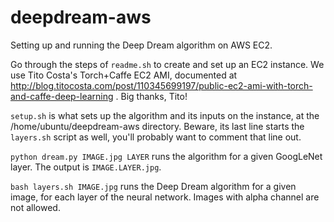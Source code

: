 # deepdream-aws

Setting up and running the Deep Dream algorithm on AWS EC2.

Go through the steps of `readme.sh` to create and set up an EC2 instance.
We use Tito Costa's Torch+Caffe EC2 AMI, documented at http://blog.titocosta.com/post/110345699197/public-ec2-ami-with-torch-and-caffe-deep-learning
. Big thanks, Tito!

`setup.sh` is what sets up the algorithm and its inputs on the instance,
at the /home/ubuntu/deepdream-aws directory.
Beware, its last line starts the `layers.sh` script as well,
you'll probably want to comment that line out.

`python dream.py IMAGE.jpg LAYER` runs the algorithm for a given GoogLeNet layer.
The output is `IMAGE.LAYER.jpg`.

`bash layers.sh IMAGE.jpg` runs the Deep Dream algorithm for a given image, for each layer of the neural network.
Images with alpha channel are not allowed.
